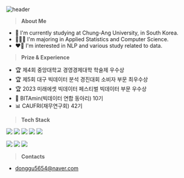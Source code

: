![header](https://capsule-render.vercel.app/api?type=waving&color=gradient&customColorList=10&height=150&section=header&text=Donggu%20Kwon&fontSize=40&fontAlignY=30&fontAlign=20)

> **About Me**
- 🏫 I'm currently studying at Chung-Ang University, in South Korea.
- 🧑🏻‍💻 I'm majoring in Applied Statistics and Computer Science.
- ❤️‍🔥 I'm interested in NLP and various study related to data.


> **Prize & Experience**
- 🏆 제4회 중앙대학교 경영경제대학 학술제 우수상
- 🏆 제5회 대구 빅데이터 분석 경진대회 소비자 부문 최우수상
- 🏆 2023 미래에셋 빅데이터 페스티벌 빅데이터 부문 우수상
- 🍊 BITAmin(빅데이터 연합 동아리) 10기
- 📊 CAUFRI(재무연구회) 42기


> **Tech Stack**

<img src="https://img.shields.io/badge/Python-3776AB?logo=Python&logoColor=white"> <img src="https://img.shields.io/badge/Jupyter-F37626?logo=Jupyter&logoColor=white"> <img src="https://img.shields.io/badge/Visual Studio Code-007ACC?logo=Visual Studio Code&logoColor=white"> <img src="https://img.shields.io/badge/TensorFlow-FF6F00?style=flat&logo=TensorFlow&logoColor=white"/> <img src="https://img.shields.io/badge/PyTorch-EE4C2C?style=flat&logo=PyTorch&logoColor=white"/>

<img src="https://img.shields.io/badge/C-4479A1?logo=C&logoColor=white"> <img src="https://img.shields.io/badge/RStudio-75AADB?logo=RStudio&logoColor=white"> <img src="https://img.shields.io/badge/SPSS-3B5998?logo=IBM&logoColor=white">


> **Contacts**
- donggu5654@naver.com
